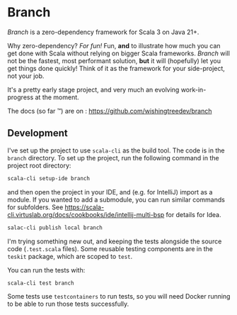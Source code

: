 # Branch

*Branch* is a zero-dependency framework for Scala 3 on Java 21+.

Why zero-dependency? *For fun!* Fun, **and** to illustrate how much you can get done with Scala without relying on
bigger Scala frameworks. *Branch* will not be the fastest, most performant solution, **but** it will (hopefully) let you
get things done quickly! Think of it as the framework for your side-project, not your job.

It's a pretty early stage project, and very much an evolving work-in-progress at the moment.

The docs (so far ™️) are on : https://github.com/wishingtreedev/branch

## Development

I've set up the project to use `scala-cli` as the build tool. The code is in the `branch` directory.
To set up the project, run the following command in the project root directory:

```bash
scala-cli setup-ide branch
```

and then open the project in your IDE, and (e.g. for IntelliJ) import as a module.
If you wanted to add a submodule, you can run similar commands for subfolders.
See https://scala-cli.virtuslab.org/docs/cookbooks/ide/intellij-multi-bsp for details for Idea.

```bash
salac-cli publish local branch
```

I'm trying something new out, and keeping the tests alongside the source code (`.test.scala` files).
Some reusable testing components are in the `teskit` package, which are scoped to `test`.

You can run the tests with:

```bash
scala-cli test branch
```

Some tests use `testcontainers` to run tests, so you will need Docker running to be able to run those tests
successfully.